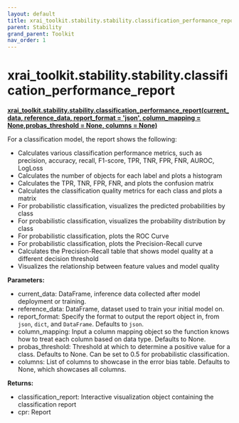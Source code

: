 ```yaml
---
layout: default
title: xrai_toolkit.stability.stability.classification_performance_report
parent: Stability
grand_parent: Toolkit
nav_order: 1
---
```


# xrai_toolkit.stability.stability.classification_performance_report
**[xrai_toolkit.stability.stability.classification_performance_report(current_data, reference_data, report_format = 'json', column_mapping = None,probas_threshold = None, columns = None)](https://github.com/gaberamolete/xrai_toolkit/blob/main/stability/stability.py)**

    
For a classification model, the report shows the following:
- Calculates various classification performance metrics, such as precision, accuracy, recall, F1-score, TPR, TNR, FPR, FNR, AUROC, LogLoss
- Calculates the number of objects for each label and plots a histogram
- Calculates the TPR, TNR, FPR, FNR, and plots the confusion matrix
- Calculates the classification quality metrics for each class and plots a matrix
- For probabilistic classification, visualizes the predicted probabilities by class
- For probabilistic classification, visualizes the probability distribution by class
- For probabilistic classification, plots the ROC Curve
- For probabilistic classification, plots the Precision-Recall curve
- Calculates the Precision-Recall table that shows model quality at a different decision threshold
- Visualizes the relationship between feature values and model quality


**Parameters:**
- current_data: DataFrame, inference data collected after model deployment or training.
- reference_data: DataFrame, dataset used to train your initial model on.
- report_format: Specify the format to output the report object in, from `json`, `dict`, and `DataFrame`. Defaults to `json`.
- column_mapping: Input a column mapping object so the function knows how to treat each column based on data type. Defaults to None.
- probas_threshold: Threshold at which to determine a positive value for a class. Defaults to None. Can be set to 0.5 for probabilistic classification.
- columns: List of columns to showcase in the error bias table. Defaults to None, which showcases all columns.

**Returns:**
- classification_report: Interactive visualization object containing the classification report
- cpr: Report 
